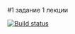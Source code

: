#1 задание 1 лекции

[![Build status](https://ci.appveyor.com/api/projects/status/yewr9n5o8sieug14?svg=true)](https://ci.appveyor.com/project/nugmanov87/ahj-homeworks-task-1)
